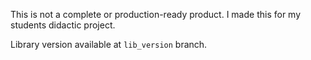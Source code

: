 This is not a complete or production-ready product. I made this for my students didactic project.

Library version available at `lib_version` branch.
